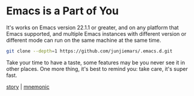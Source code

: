 Emacs is a Part of You
=======

It's works on Emacs version 22.1.1 or greater, and on any platform that Emacs
supported, and multiple Emacs instances with different version or different
mode can run on the same machine at the same time.


```sh
git clone --depth=1 https://github.com/junjiemars/.emacs.d.git
```


Take your time to have a taste, some features may be you never see it in other 
places. One more thing, it's best to remind you: take care, it's super fast.



[story](story.md) |  [mnemonic](mnemonic.md)

